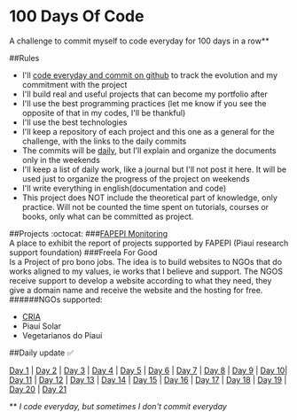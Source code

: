 # 100 Days Of Code
A challenge to commit myself to code everyday for 100 days in a row**

##Rules
* I'll [code everyday and commit on github](#daily-update-white_check_mark) to track the evolution and my commitment with the project
* I'll build real and useful projects that can become my portfolio after
* I'll use the best programming practices (let me know if you see the opposite of that in my codes, I'll be thankful)
* I'll use the best technologies
* I'll keep a repository of each project and this one as a general for the challenge, with the links to the daily commits
* The commits will be [daily](#daily-update-white_check_mark), but I'll explain and organize the documents only in the weekends
* I'll keep a list of daily work, like a journal but I'll not post it here. It will be used just to organize the progress of the project on weekends
* I'll write everything in english(documentation and code)
* This project does NOT include the theoretical part of knowledge, only practice. Will not be counted the time spent on tutorials, courses or books, only what can be committed as project.

##Projects :octocat:
###[FAPEPI Monitoring](https://github.com/camilaavilarinho/fapepi-monitoring#fapepi---monitoring)   
A place to exhibit the report of projects supported by FAPEPI (Piauí research support foundation)
###Freela For Good   
Is a Project of pro bono jobs. The idea is to build websites to NGOs that do works aligned to my values, ie works that I believe and support.
The NGOS receive support to develop a website according to what they need, they give a domain name and receive the website and the hosting for free. 
######NGOs supported: 
 * [CRIA](https://github.com/camilaavilarinho/CRIA)
 * Piauí Solar
 * Vegetarianos do Piauí


##Daily update :white_check_mark:

[Day 1](https://github.com/camilaavilarinho?tab=overview&from=2016-06-20) | [Day 2](https://github.com/camilaavilarinho?tab=overview&from=2016-06-21) | [Day 3](https://github.com/camilaavilarinho?tab=overview&from=2016-06-22) | [Day 4](https://github.com/camilaavilarinho?tab=overview&from=2016-06-23) | [Day 5](https://github.com/camilaavilarinho?tab=overview&from=2016-06-24) | [Day 6](https://github.com/camilaavilarinho?tab=overview&from=2016-06-25) | [Day 7](https://github.com/camilaavilarinho?tab=overview&from=2016-06-27) | [Day 8](https://github.com/camilaavilarinho?tab=overview&from=2016-06-28) | [Day 9](https://github.com/camilaavilarinho?tab=overview&from=2016-06-29) | [Day 10](https://github.com/camilaavilarinho?tab=overview&from=2016-06-30)| [Day 11](https://github.com/camilaavilarinho?tab=overview&from=2016-07-01) | [Day 12](https://github.com/camilaavilarinho?tab=overview&from=2016-07-04) | [Day 13](https://github.com/camilaavilarinho?tab=overview&from=2016-07-05) | [Day 14](https://github.com/camilaavilarinho?tab=overview&from=2016-07-07) | [Day 15](https://github.com/camilaavilarinho?tab=overview&from=2016-07-08) | [Day 16](https://github.com/camilaavilarinho?tab=overview&from=2016-07-09) | [Day 17](https://github.com/camilaavilarinho?tab=overview&from=2016-07-11) | [Day 18](https://github.com/camilaavilarinho?tab=overview&from=2016-07-13) | [Day 19](https://github.com/camilaavilarinho?tab=overview&from=2016-07-14) | [Day 20](https://github.com/camilaavilarinho?tab=overview&from=2016-07-15) | [Day 21](https://github.com/camilaavilarinho?tab=overview&from=2016-07-18)
  

** *I code everyday, but sometimes I don't commit everyday*
